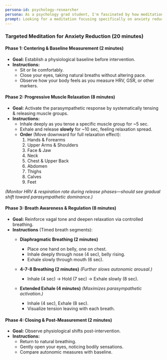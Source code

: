 ```yaml
---
persona-id: psychology-researcher
persona: As a psychology grad student, I'm fascinated by how meditation affects anxiety levels - it's actually the focus of my research. I practice regularly and I'm really curious about AI's potential in creating more targeted meditation experiences. I try to stay on top of the latest developments in meditation tech and frequently participate in studies combining mindfulness with new technologies.
prompt: Looking for a meditation focusing specifically on anxiety reduction, with clear markers for monitoring autonomic nervous system response. Should include progressive muscle relaxation followed by breath awareness, with timed segments.
---
```


### **Targeted Meditation for Anxiety Reduction (20 minutes)**

#### **Phase 1: Centering & Baseline Measurement (2 minutes)**
- **Goal:** Establish a physiological baseline before intervention.
- **Instructions:**  
  - Sit or lie comfortably.  
  - Close your eyes, taking natural breaths without altering pace.  
  - Observe how your body feels as you measure HRV, GSR, or other markers.

#### **Phase 2: Progressive Muscle Relaxation (8 minutes)**
- **Goal:** Activate the parasympathetic response by systematically tensing & releasing muscle groups.
- **Instructions:**  
  - Inhale deeply as you tense a specific muscle group for ~5 sec.  
  - Exhale and release **slowly** for ~10 sec, feeling relaxation spread.  
  - **Order** (Move downward for full relaxation effect):  
    1. Hands & Forearms  
    2. Upper Arms & Shoulders  
    3. Face & Jaw  
    4. Neck  
    5. Chest & Upper Back  
    6. Abdomen  
    7. Thighs  
    8. Calves  
    9. Feet  

*(Monitor HRV & respiration rate during release phases—should see gradual shift toward parasympathetic dominance.)*

#### **Phase 3: Breath Awareness & Regulation (8 minutes)**
- **Goal:** Reinforce vagal tone and deepen relaxation via controlled breathing.  
- **Instructions** (Timed breath segments):  
  - **Diaphragmatic Breathing (2 minutes)**  
    - Place one hand on belly, one on chest.  
    - Inhale deeply through nose (4 sec), belly rising.  
    - Exhale slowly through mouth (6 sec).  
    
  - **4-7-8 Breathing (2 minutes)** *(Further slows autonomic arousal.)*  
    - Inhale (4 sec) → Hold (7 sec) → Exhale slowly (8 sec).  

  - **Extended Exhale (4 minutes)** *(Maximizes parasympathetic activation.)*  
    - Inhale (4 sec), Exhale (8 sec).  
    - Visualize tension leaving with each breath.  

#### **Phase 4: Closing & Post-Measurement (2 minutes)**
- **Goal:** Observe physiological shifts post-intervention.  
- **Instructions:**  
  - Return to natural breathing.  
  - Gently open your eyes, noticing bodily sensations.  
  - Compare autonomic measures with baseline.